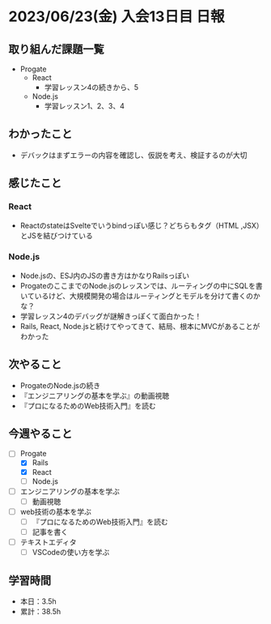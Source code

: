 # 2023/06/23(金) 入会13日目 日報

## 取り組んだ課題一覧

- Progate
  - React
    - 学習レッスン4の続きから、5
  - Node.js
    - 学習レッスン1、2、3、4

## わかったこと

- デバックはまずエラーの内容を確認し、仮説を考え、検証するのが大切

## 感じたこと

### React

- ReactのstateはSvelteでいうbindっぽい感じ？どちらもタグ（HTML ,JSX）とJSを結びつけている

### Node.js

- Node.jsの、ESJ内のJSの書き方はかなりRailsっぽい
- ProgateのここまでのNode.jsのレッスンでは、ルーティングの中にSQLを書いているけど、大規模開発の場合はルーティングとモデルを分けて書くのかな？
- 学習レッスン4のデバッグが謎解きっぽくて面白かった！
- Rails, React, Node.jsと続けてやってきて、結局、根本にMVCがあることがわかった

## 次やること

- ProgateのNode.jsの続き
- 『エンジニアリングの基本を学ぶ』の動画視聴
- 『プロになるためのWeb技術入門』を読む

## 今週やること

- [ ] Progate
  - [x] Rails
  - [x] React
  - [ ] Node.js
- [ ] エンジニアリングの基本を学ぶ
  - [ ] 動画視聴
- [ ] web技術の基本を学ぶ
  - [ ] 『プロになるためのWeb技術入門』を読む
  - [ ] 記事を書く
- [ ] テキストエディタ
  - [ ] VSCodeの使い方を学ぶ

## 学習時間

- 本日：3.5h
- 累計：38.5h
